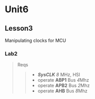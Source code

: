 # Unit6
## Lesson3

Manipulating clocks for MCU 
### Lab2

> Reqs
>> - ***SysCLK*** *8* MHz, HSI
>> - operate **ABP1** Bus *4*Mhz
>> - operate **APB2** Bus *2*Mhz
>> - operate **AHB** Bus *8*Mhz

